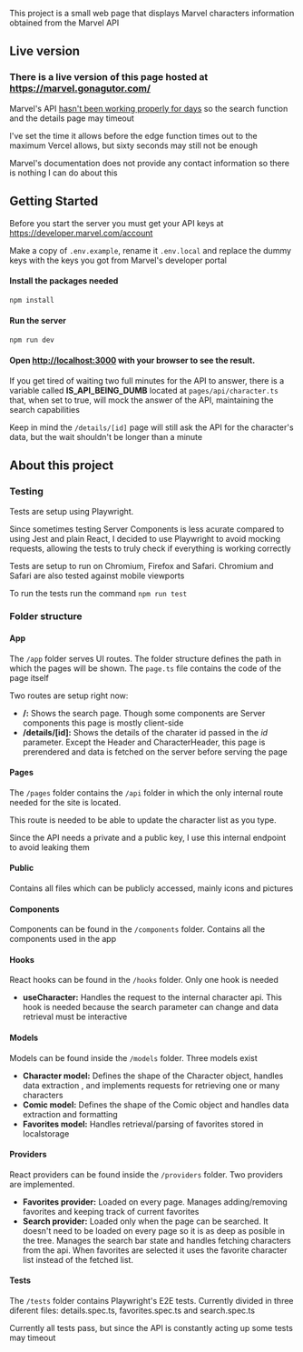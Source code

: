 This project is a small web page that displays Marvel characters information obtained from the Marvel API

## Live version

### There is a live version of this page hosted at https://marvel.gonagutor.com/

Marvel's API [hasn't been working properly for days](https://www.reddit.com/r/MarvelUnlimited/comments/1eb5ey4/has_anyone_else_noticed_extremely_slow_response/) so the search function and the details page may timeout

I've set the time it allows before the edge function times out to the maximum Vercel allows, but sixty seconds may still not be enough

Marvel's documentation does not provide any contact information so there is nothing I can do about this

## Getting Started

Before you start the server you must get your API keys at https://developer.marvel.com/account

Make a copy of `.env.example`, rename it `.env.local` and replace the dummy keys with the keys you got from Marvel's developer portal

#### Install the packages needed

```bash
npm install
```

#### Run the server

```bash
npm run dev
```

#### Open [http://localhost:3000](http://localhost:3000) with your browser to see the result.

If you get tired of waiting two full minutes for the API to answer, there is a variable called **IS_API_BEING_DUMB** located at `pages/api/character.ts` that, when set to true, will mock the answer of the API, maintaining the search capabilities

Keep in mind the `/details/[id]` page will still ask the API for the character's data, but the wait shouldn't be longer than a minute

## About this project

### Testing

Tests are setup using Playwright.

Since sometimes testing Server Components is less acurate compared to using Jest and plain React, I decided to use Playwright to avoid mocking requests, allowing the tests to truly check if everything is working correctly

Tests are setup to run on Chromium, Firefox and Safari. Chromium and Safari are also tested against mobile viewports

To run the tests run the command `npm run test`

### Folder structure

#### App

The `/app` folder serves UI routes. The folder structure defines the path in which the pages will be shown.
The `page.ts` file contains the code of the page itself

Two routes are setup right now:

- **/:** Shows the search page. Though some components are Server components this page is mostly client-side
- **/details/[id]:** Shows the details of the charater id passed in the _id_ parameter. Except the Header and CharacterHeader, this page is prerendered and data is fetched on the server before serving the page

#### Pages

The `/pages` folder contains the `/api` folder in which the only internal route needed for the site is located.

This route is needed to be able to update the character list as you type.

Since the API needs a private and a public key, I use this internal endpoint to avoid leaking them

#### Public

Contains all files which can be publicly accessed, mainly icons and pictures

#### Components

Components can be found in the `/components` folder. Contains all the components used in the app

#### Hooks

React hooks can be found in the `/hooks` folder.
Only one hook is needed

- **useCharacter:** Handles the request to the internal character api. This hook is needed because the search parameter can change and data retrieval must be interactive

#### Models

Models can be found inside the `/models` folder. Three models exist

- **Character model:** Defines the shape of the Character object, handles data extraction , and implements requests for retrieving one or many characters
- **Comic model:** Defines the shape of the Comic object and handles data extraction and formatting
- **Favorites model:** Handles retrieval/parsing of favorites stored in localstorage

#### Providers

React providers can be found inside the `/providers` folder. Two providers are implemented.

- **Favorites provider:** Loaded on every page. Manages adding/removing favorites and keeping track of current favorites
- **Search provider:** Loaded only when the page can be searched. It doesn't need to be loaded on every page so it is as deep as posible in the tree. Manages the search bar state and handles fetching characters from the api. When favorites are selected it uses the favorite character list instead of the fetched list.

#### Tests

The `/tests` folder contains Playwright's E2E tests. Currently divided in three diferent files: details.spec.ts, favorites.spec.ts and search.spec.ts

Currently all tests pass, but since the API is constantly acting up some tests may timeout
